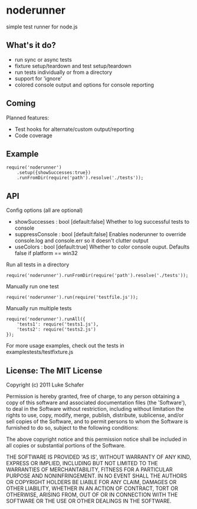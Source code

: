 
# noderunner

  simple test runner for node.js
  
## What's it do?

  - run sync or async tests
  - fixture setup/teardown and test setup/teardown
  - run tests individually or from a directory
  - support for 'ignore'
  - colored console output and options for console reporting
  
## Coming

Planned features:

  - Test hooks for alternate/custom output/reporting
  - Code coverage

## Example

    require('noderunner')
        .setup({showSuccesses:true})
        .runFromDir(require('path').resolve('./tests'));

## API

Config options (all are optional)

  - showSuccesses   : bool [default:false] Whether to log successful tests to console
  - suppressConsole : bool [default:false] Enables noderunner to override console.log and console.err so it doesn't clutter output
  - useColors       : bool [default:true]  Whether to color console ouput. Defaults false if platform == win32  

Run all tests in a directory

    require('noderunner').runFromDir(require('path').resolve('./tests'));
	
Manually run one test

    require('noderunner').run(require('testfile.js'));
	
Manually run multiple tests

    require('noderunner').runAll({
        'tests1': require('tests1.js'),
        'tests2': require('tests2.js')
    });
  
For more usage examples, check out the tests in examplestests/testfixture.js

## License: The MIT License

Copyright (c) 2011 Luke Schafer

Permission is hereby granted, free of charge, to any person obtaining
a copy of this software and associated documentation files (the
'Software'), to deal in the Software without restriction, including
without limitation the rights to use, copy, modify, merge, publish,
distribute, sublicense, and/or sell copies of the Software, and to
permit persons to whom the Software is furnished to do so, subject to
the following conditions:

The above copyright notice and this permission notice shall be
included in all copies or substantial portions of the Software.

THE SOFTWARE IS PROVIDED 'AS IS', WITHOUT WARRANTY OF ANY KIND,
EXPRESS OR IMPLIED, INCLUDING BUT NOT LIMITED TO THE WARRANTIES OF
MERCHANTABILITY, FITNESS FOR A PARTICULAR PURPOSE AND NONINFRINGEMENT.
IN NO EVENT SHALL THE AUTHORS OR COPYRIGHT HOLDERS BE LIABLE FOR ANY
CLAIM, DAMAGES OR OTHER LIABILITY, WHETHER IN AN ACTION OF CONTRACT,
TORT OR OTHERWISE, ARISING FROM, OUT OF OR IN CONNECTION WITH THE
SOFTWARE OR THE USE OR OTHER DEALINGS IN THE SOFTWARE.
